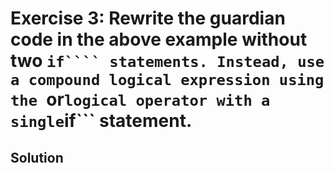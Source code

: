 # Exercise 3: Rewrite the guardian code in the above example without two ```if```` statements. Instead, use a compound logical expression using the ```or``` logical operator with a single ```if``` statement.
## Solution
